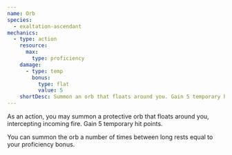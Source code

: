 ```yaml
---
name: Orb
species:
  - exaltation-ascendant
mechanics:
  - type: action
    resource:
      max:
        type: proficiency
    damage:
      - type: temp
        bonus:
          type: flat
          value: 5
    shortDesc: Summon an orb that floats around you. Gain 5 temporary hit points.
---
```

As an action, you may summon a protective orb that floats around you,
intercepting incoming fire. Gain 5 temporary hit points.

You can summon the orb a number of times between long rests equal to your
proficiency bonus.
